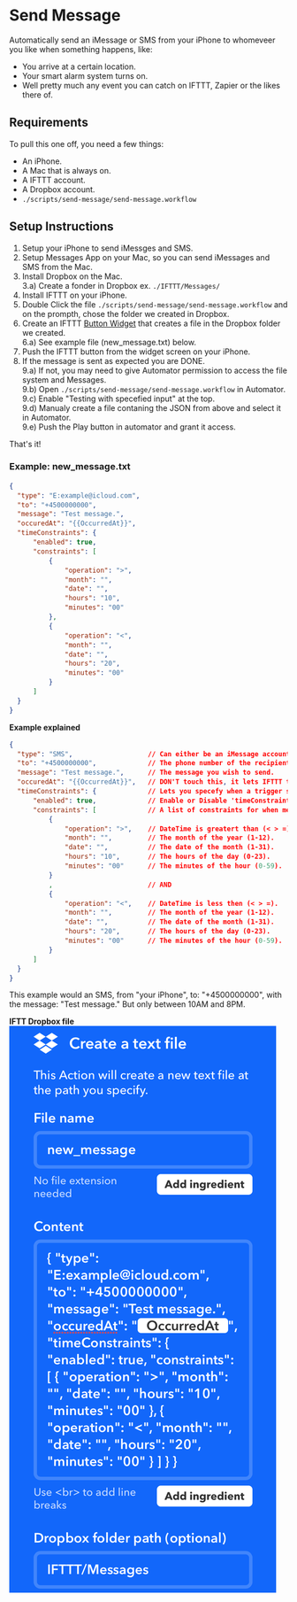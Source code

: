 # Send Message

Automatically send an iMessage or SMS from your iPhone to whomeveer you like when something happens, like: 
- You arrive at a certain location.
- Your smart alarm system turns on.
- Well pretty much any event you can catch on IFTTT, Zapier or the likes there of.


## Requirements
To pull this one off, you need a few things:
- An iPhone.
- A Mac that is always on.
- A IFTTT account.
- A Dropbox account.
- `./scripts/send-message/send-message.workflow`


## Setup Instructions
1) Setup your iPhone to send iMessges and SMS.
2) Setup Messages App on your Mac, so you can send iMessages and SMS from the Mac.
3) Install Dropbox on the Mac.  
  3.a) Create a fonder in Dropbox ex. `./IFTTT/Messages/`
4) Install IFTTT on your iPhone.
5) Double Click the file `./scripts/send-message/send-message.workflow` and on the prompth, chose the folder we created in Dropbox.
6) Create an IFTTT [Button Widget](https://ifttt.com/do_button) that creates a file in the Dropbox folder we created.   
  6.a) See example file (new_message.txt) below.  
7) Push the IFTTT button from the widget screen on your iPhone. 
8) If the message is sent as expected you are DONE.  
  9.a) If not, you may need to give Automator permission to access the file system and Messages.  
  9.b) Open `./scripts/send-message/send-message.workflow` in Automator.  
  9.c) Enable "Testing with specefied input" at the top.  
  9.d) Manualy create a file contaning the JSON from above and select it in Automator.  
  9.e) Push the Play button in automator and grant it access. 

That's it!


### Example: new_message.txt
```JSON
{
  "type": "E:example@icloud.com",
  "to": "+4500000000",
  "message": "Test message.",
  "occuredAt": "{{OccurredAt}}",
  "timeConstraints": {
      "enabled": true,
      "constraints": [
          {
              "operation": ">",
              "month": "",
              "date": "",
              "hours": "10",
              "minutes": "00"
          },
          {
              "operation": "<",
              "month": "",
              "date": "",
              "hours": "20",
              "minutes": "00"
          }
      ]
  }
}
```
  
**Example explained**
```JSON
{
  "type": "SMS",                   // Can either be an iMessage account or 'SMS'
  "to": "+4500000000",             // The phone number of the recipient of the message.
  "message": "Test message.",      // The message you wish to send.
  "occuredAt": "{{OccurredAt}}",   // DON'T touch this, it lets IFTTT tell our script when IFTTT was triggered.
  "timeConstraints": {             // Lets you specefy when a trigger should result in sending a message. 
      "enabled": true,             // Enable or Disable 'timeConstraints'.
      "constraints": [             // A list of constraints for when messages are sent.
          {
              "operation": ">",    // DateTime is greatert than (< > =).
              "month": "",         // The month of the year (1-12).
              "date": "",          // The date of the month (1-31).
              "hours": "10",       // The hours of the day (0-23).
              "minutes": "00"      // The minutes of the hour (0-59).
          }
          ,                        // AND
          {
              "operation": "<",    // DateTime is less then (< > =).
              "month": "",         // The month of the year (1-12).
              "date": "",          // The date of the month (1-31).
              "hours": "20",       // The hours of the day (0-23).
              "minutes": "00"      // The minutes of the hour (0-59).
          }
      ]
  }
}
```

This example would an SMS, from "your iPhone", to: "+4500000000", with the message: "Test message." But only between 10AM and 8PM.

**IFTT Dropbox file**
![img](../../images/send-message_IFTTT-Dropbox.png)